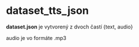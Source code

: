 # dataset_tts_json
**dataset.json** je vytvorený z dvoch častí  {text, audio}

audio je vo formáte .mp3
